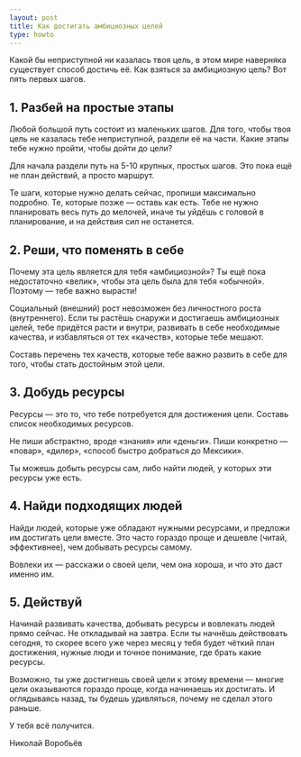 ```yaml
---
layout: post
title: Как достигать амбициозных целей
type: howto
---
```


Какой бы неприступной ни казалась твоя цель, в этом мире наверняка существует способ достичь её. Как взяться за амбициозную цель? Вот пять первых шагов.

## 1. Разбей на простые этапы

Любой большой путь состоит из маленьких шагов. Для того, чтобы твоя цель не казалась тебе неприступной, раздели её на части. Какие этапы тебе нужно пройти, чтобы дойти до цели?

Для начала раздели путь на 5-10 крупных, простых шагов. Это пока ещё не план действий, а просто маршрут.

Те шаги, которые нужно делать сейчас, пропиши максимально подробно. Те, которые позже — оставь как есть. Тебе не нужно планировать весь путь до мелочей, иначе ты уйдёшь с головой в планирование, и на действия сил не останется.

## 2. Реши, что поменять в себе

Почему эта цель является для тебя «амбициозной»? Ты ещё пока недостаточно «велик», чтобы эта цель была для тебя «обычной». Поэтому — тебе важно вырасти!

Социальный (внешний) рост невозможен без личностного роста (внутреннего). Если ты растёшь снаружи и достигаешь амбициозных целей, тебе придётся расти и внутри, развивать в себе необходимые качества, и избавляться от тех «качеств», которые тебе мешают.

Составь перечень тех качеств, которые тебе важно развить в себе для того, чтобы стать достойным этой цели.

## 3. Добудь ресурсы

Ресурсы — это то, что тебе потребуется для достижения цели. Составь список необходимых ресурсов.

Не пиши абстрактно, вроде «знания» или «деньги». Пиши конкретно — «повар», «дилер», «способ быстро добраться до Мексики».

Ты можешь добыть ресурсы сам, либо найти людей, у которых эти ресурсы уже есть.

## 4. Найди подходящих людей

Найди людей, которые уже обладают нужными ресурсами, и предложи им достигать цели вместе. Это часто гораздо проще и дешевле (читай, эффективнее), чем добывать ресурсы самому.

Вовлеки их — расскажи о своей цели, чем она хороша, и что это даст именно им. 

## 5. Действуй

Начинай развивать качества, добывать ресурсы и вовлекать людей прямо сейчас. Не откладывай на завтра. Если ты начнёшь действовать сегодня, то скорее всего уже через месяц у тебя будет чёткий план достижения, нужные люди и точное понимание, где брать какие ресурсы.

Возможно, ты уже достигнешь своей цели к этому времени — многие цели оказываются гораздо проще, когда начинаешь их достигать. И оглядываясь назад, ты будешь удивляться, почему не сделал этого раньше.

У тебя всё получится.

Николай Воробьёв